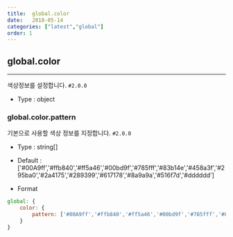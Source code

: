 ```yaml
---
title:  global.color
date:   2018-05-14
categories: ["latest","global"]
order: 1
---
```


## global.color
---

색상정보를 설정합니다. `#2.0.0`

* Type : object

### global.color.pattern

기본으로 사용할 색상 정보를 지정합니다. `#2.0.0`

* Type : string[]

* Default : ['#00A9ff','#ffb840','#ff5a46','#00bd9f','#785fff','#83b14e','#458a3f','#295ba0','#2a4175','#289399','#617178','#8a9a9a','#516f7d','#dddddd']

* Format
```javascript
global: {
    color: { 
        pattern: ['#00A9ff','#ffb840','#ff5a46','#00bd9f','#785fff','#83b14e','#458a3f','#295ba0','#2a4175','#289399','#617178','#8a9a9a','#516f7d','#dddddd']
    }
}
```
